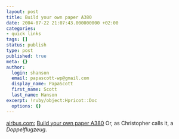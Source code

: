 ```yaml
---
layout: post
title: Build your own paper A380
date: 2004-07-22 21:07:43.000000000 +02:00
categories:
- quick links
tags: []
status: publish
type: post
published: true
meta: {}
author:
  login: shanson
  email: papascott-wp@gmail.com
  display_name: PapaScott
  first_name: Scott
  last_name: Hanson
excerpt: !ruby/object:Hpricot::Doc
  options: {}
---
```

<p><a href="http://www.airbus.com/events/farnborough2004/index.asp">airbus.com:</a> <a href="http://www.airbus.com/events/farnborough2004/goodies/A380_airbuscolours.pdf">Build your own paper A380</a> Or, as Christopher calls it, a <em>Doppelflugzeug</em>.</p>
